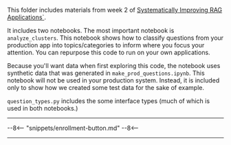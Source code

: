 This folder includes materials from week 2 of [Systematically Improving RAG Applications`](https://maven.com/applied-llms/rag-playbook).

It includes two notebooks. The most important notebook is `analyze_clusters`. This notebook shows how to classify questions from your production app into topics/categories to inform where you focus your attention. You can repurpose this code to run on your own applications.

Because you'll want data when first exploring this code, the notebook uses synthetic data that was generated in `make_prod_questions.ipynb`. This notebook will not be used in your production system. Instead, it is included only to show how we created some test data for the sake of example.

`question_types.py` includes the some interface types (much of which is used in both notebooks.)

---

--8<--
  "snippets/enrollment-button.md"
--8<--

---

